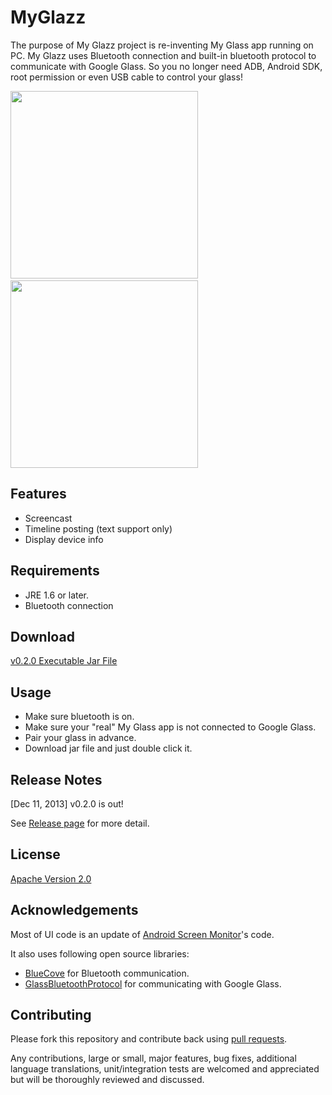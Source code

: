 MyGlazz
=======

The purpose of My Glazz project is re-inventing My Glass app running on PC. My Glazz uses Bluetooth connection and built-in bluetooth protocol to communicate with Google Glass. So you no longer need ADB, Android SDK, root permission or even USB cable to control your glass!

<img src="http://thorikawa.github.io/MyGlazz/img/screenshot1.png" width="300" />&nbsp;&nbsp;&nbsp;&nbsp;<img src="http://thorikawa.github.io/MyGlazz/img/screenshot2.png" width="300" />

## Features
* Screencast
* Timeline posting (text support only)
* Display device info

## Requirements
* JRE 1.6 or later.
* Bluetooth connection

## Download
[v0.2.0 Executable Jar File](https://github.com/thorikawa/MyGlazz/releases/download/v0.2.0/myglazz-awt-0.2.0.jar)

## Usage

* Make sure bluetooth is on.
* Make sure your "real" My Glass app is not connected to Google Glass.
* Pair your glass in advance.
* Download jar file and just double click it.

## Release Notes

[Dec 11, 2013] v0.2.0 is out!

See [Release page](https://github.com/thorikawa/MyGlazz/releases) for more detail.

## License

[Apache Version 2.0](http://www.apache.org/licenses/LICENSE-2.0.html)

## Acknowledgements

Most of UI code is an update of [Android Screen Monitor](https://github.com/adakoda/android-screen-monitor)'s code.

It also uses following open source libraries:

* [BlueCove](http://bluecove.org/) for Bluetooth communication.
* [GlassBluetoothProtocol](https://github.com/thorikawa/GlassBluetoothProtocol) for communicating with Google Glass.

## Contributing

Please fork this repository and contribute back using
[pull requests](https://github.com/thorikawa/MyGlazz/pulls).

Any contributions, large or small, major features, bug fixes, additional
language translations, unit/integration tests are welcomed and appreciated
but will be thoroughly reviewed and discussed.
